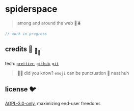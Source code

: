 # spiderspace

> among and around the web :octopus::beetle:

```ts
// work in progress
```

## credits :turtle: <sub>:turtle:</sub><sub><sub>:turtle:</sub></sub>

tech: [`prettier`](https://github.com/prettier/prettier),
[`github`](https://github.com), [`git`](https://git-scm.com/)

> :rainbow::sparkles: did you know? `emoji` can be punctuation :snail: neat huh

## license :bird:

[AGPL-3.0-only](license), maximizing end-user freedoms
